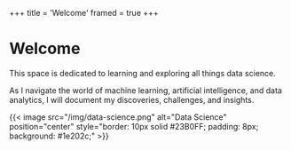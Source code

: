 +++
title = 'Welcome'
framed = true
+++

# Welcome

This space is dedicated to learning and exploring all things data science. 

As I navigate the world of machine learning, artificial intelligence, and data analytics, I will document my discoveries, challenges, and insights.

{{< image src="/img/data-science.png" alt="Data Science" position="center" style="border: 10px solid #23B0FF; padding: 8px; background: #1e202c;" >}}
